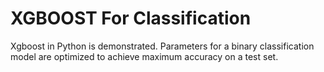 # XGBOOST For Classification

Xgboost in Python is demonstrated.  Parameters for a binary classification model are optimized to achieve maximum accuracy on a test set.  
